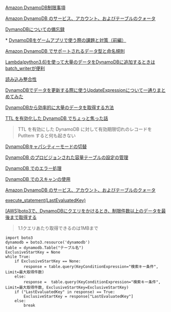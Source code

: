 [Amazon DynamoDB制限事項](https://qiita.com/inouet/items/269185c80ad36bee8702)

[Amazon DynamoDB のサービス、アカウント、およびテーブルのクォータ](https://docs.aws.amazon.com/ja_jp/amazondynamodb/latest/developerguide/ServiceQuotas.html)

[DymanoDBについての備忘録](https://qiita.com/paper2/items/d52c2f78ee946dd18826)

\* [DynamoDBをゲームアプリで使う際の課題と対策（前編）](https://tech.drecom.co.jp/ac2021-how-to-use-dynamodb-in-game-apps-part1/)

[Amazon DynamoDB でサポートされるデータ型と命名規則](https://docs.aws.amazon.com/ja_jp/amazondynamodb/latest/developerguide/HowItWorks.NamingRulesDataTypes.html)

[Lambda(python3.6)を使って大量のデータをDynamoDBに追加するときはbatch_writerが便利](https://dev.classmethod.jp/articles/lambda-python-dynamodb/)

[読み込み整合性](https://docs.aws.amazon.com/ja_jp/amazondynamodb/latest/developerguide/HowItWorks.ReadConsistency.html)

[DynamoDBでデータを更新する際に使うUpdateExpressionについて一通りまとめてみた](https://dev.classmethod.jp/articles/dynamodb-update-expression-actions/)

[DynamoDBから効率的に大量のデータを取得する方法](https://future-architect.github.io/articles/20210225/)

[TTL を有効化した DynamoDB でちょっと焦った話](https://blog.serverworks.co.jp/tech/2020/06/25/post-87641/)  
> TTL を有効にした DynamoDB に対して有効期限切れのレコードを PutItem すると何も起きない

[DynamoDBキャパシティーモードの切替](https://oji-cloud.net/2019/07/30/post-2572/)

[DynamoDB のプロビジョンされた容量テーブルの設定の管理](https://docs.aws.amazon.com/ja_jp/amazondynamodb/latest/developerguide/ProvisionedThroughput.html)

[DynamoDB でのエラー処理](https://docs.aws.amazon.com/ja_jp/amazondynamodb/latest/developerguide/Programming.Errors.html)

[DynamoDB でのスキャンの使用](https://docs.aws.amazon.com/ja_jp/amazondynamodb/latest/developerguide/Scan.html)

[Amazon DynamoDB のサービス、アカウント、およびテーブルのクォータ](https://docs.aws.amazon.com/ja_jp/amazondynamodb/latest/developerguide/ServiceQuotas.html#default-limits-throughput-capacity-modes)

[execute_statement(LastEvaluatedKey)](https://boto3.amazonaws.com/v1/documentation/api/latest/reference/services/dynamodb.html#DynamoDB.Client.query)

[[AWS]boto3で、DynamoDBにクエリをかけるとき、制限件数以上のデータを最後まで取得する](http://blog.livedoor.jp/sce_info3-craft/archives/9431327.html)

> 1.1クエリあたり取得できるのは1MBまで

```
import boto3
dynamodb = boto3.resource('dynamodb')
table = dynamodb.Table("テーブル名")
ExclusiveStartKey = None
while True:
    if ExclusiveStartKey == None:
        response = table.query(KeyConditionExpression="検索キー条件", Limit=最大取得件数)
    else:
        response =  table.query(KeyConditionExpression="検索キー条件", Limit=最大取得件数, ExclusiveStartKey=ExclusiveStartKey)
    if ("LastEvaluatedKey" in response) == True:
        ExclusiveStartKey = response["LastEvaluatedKey"]
    else:
        break
```

